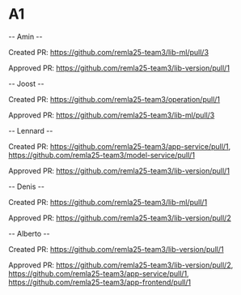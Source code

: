 # A1

-- Amin --

Created PR: https://github.com/remla25-team3/lib-ml/pull/3

Approved PR: https://github.com/remla25-team3/lib-version/pull/1

-- Joost --

Created PR: https://github.com/remla25-team3/operation/pull/1

Approved PR: https://github.com/remla25-team3/lib-ml/pull/3

-- Lennard --

Created PR: https://github.com/remla25-team3/app-service/pull/1, https://github.com/remla25-team3/model-service/pull/1

Approved PR: https://github.com/remla25-team3/lib-version/pull/1

-- Denis --

Created PR: https://github.com/remla25-team3/lib-ml/pull/1

Approved PR: https://github.com/remla25-team3/lib-version/pull/2

-- Alberto --

Created PR: https://github.com/remla25-team3/lib-version/pull/1

Approved PR: https://github.com/remla25-team3/lib-version/pull/2, https://github.com/remla25-team3/app-service/pull/1, https://github.com/remla25-team3/app-frontend/pull/1
